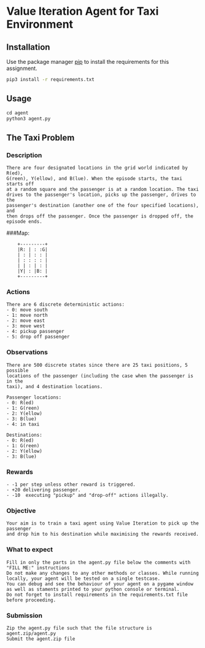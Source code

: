 # Value Iteration Agent for Taxi Environment

## Installation

Use the package manager [pip](https://pip.pypa.io/en/stable/) to install the requirements for this assignment.

```bash
pip3 install -r requirements.txt
```

## Usage

```python
cd agent
python3 agent.py
```

## The Taxi Problem


### Description
    There are four designated locations in the grid world indicated by R(ed),
    G(reen), Y(ellow), and B(lue). When the episode starts, the taxi starts off
    at a random square and the passenger is at a random location. The taxi
    drives to the passenger's location, picks up the passenger, drives to the
    passenger's destination (another one of the four specified locations), and
    then drops off the passenger. Once the passenger is dropped off, the episode ends.

###Map:

        +---------+
        |R: | : :G|
        | : | : : |
        | : : : : |
        | | : | : |
        |Y| : |B: |
        +---------+

### Actions
    There are 6 discrete deterministic actions:
    - 0: move south
    - 1: move north
    - 2: move east
    - 3: move west
    - 4: pickup passenger
    - 5: drop off passenger

### Observations
    There are 500 discrete states since there are 25 taxi positions, 5 possible
    locations of the passenger (including the case when the passenger is in the
    taxi), and 4 destination locations.

    Passenger locations:
    - 0: R(ed)
    - 1: G(reen)
    - 2: Y(ellow)
    - 3: B(lue)
    - 4: in taxi

    Destinations:
    - 0: R(ed)
    - 1: G(reen)
    - 2: Y(ellow)
    - 3: B(lue)
    
### Rewards
    - -1 per step unless other reward is triggered.
    - +20 delivering passenger.
    - -10  executing "pickup" and "drop-off" actions illegally.

### Objective
    Your aim is to train a taxi agent using Value Iteration to pick up the passenger
    and drop him to his destination while maximising the rewards received.

### What to expect
    Fill in only the parts in the agent.py file below the comments with "FILL ME:" instructions
    Do not make any changes to any other methods or classes. While running locally, your agent will be tested on a single testcase. 
    You can debug and see the behaviour of your agent on a pygame window as well as staments printed to your python console or terminal.
    Do not forget to install requirements in the requirements.txt file before proceeding.

### Submission
    Zip the agent.py file such that the file structure is agent.zip/agent.py
    Submit the agent.zip file
